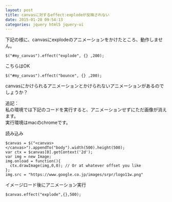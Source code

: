 ```yaml
---
layout: post
title: canvasに対するeffect:explodeが反映されない
date: 2015-01-28 09:54:13
categories: jquery html5 jquery-ui
---
```

<p>下記の様に、canvasにexplodeのアニメーションをかけたところ、動作しません。</p>

<pre><code>$("#my_canvas").effect("explode", {} ,200);
</code></pre>

<p>こちらはOK</p>

<pre><code>$("#my_canvas").effect("bounce", {} ,200);
</code></pre>

<p>canvasにかけられるアニメーションとかけられないアニメーションがあるのでしょうか？</p>

<p>追記：<br>
私の環境では下記のコードを実行すると、アニメーションせずにただ画像が消えます。<br>
実行環境はmacのchromeです。</p>

<p>読み込み</p>

<pre><code>$canvas = $("&lt;canvas&gt;&lt;/canvas&gt;").appendTo("body").width(500).height(500);
var ctx = $canvas[0].getContext('2d');
var img = new Image;
img.onload = function(){
  ctx.drawImage(img,0,0); // Or at whatever offset you like
};
img.src = "https://www.google.co.jp/images/srpr/logo11w.png"
</code></pre>

<p>イメージロード後にアニメーション実行</p>

<pre><code>$canvas.effect("explode",{},500);
</code></pre>
